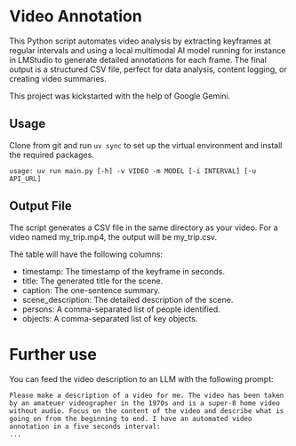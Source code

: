 # Video Annotation

This Python script automates video analysis by extracting keyframes at regular intervals and using a local multimodal AI model running for instance in LMStudio to generate detailed annotations for each frame. The final output is a structured CSV file, perfect for data analysis, content logging, or creating video summaries.

This project was kickstarted with the help of Google Gemini.

## Usage

Clone from git and run `uv sync` to set up the virtual environment and install the required packages.
 
```
usage: uv run main.py [-h] -v VIDEO -m MODEL [-i INTERVAL] [-u API_URL]
```

## Output File

The script generates a CSV file in the same directory as your video. For a video named my_trip.mp4, the output will be my_trip.csv.

The table will have the following columns:

- timestamp: The timestamp of the keyframe in seconds.
- title: The generated title for the scene.
- caption: The one-sentence summary.
- scene_description: The detailed description of the scene.
- persons: A comma-separated list of people identified.
- objects: A comma-separated list of key objects.

# Further use

You can feed the video description to an LLM with the following prompt:

```
Please make a description of a video for me. The video has been taken by an amateuer videographer in the 1970s and is a super-8 home video without audio. Focus on the content of the video and describe what is going on from the beginning to end. I have an automated video annotation in a five seconds interval: 
...
```